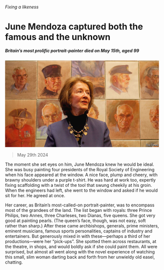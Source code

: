 ###### Fixing a likeness

# June Mendoza captured both the famous and the unknown 

##### Britain’s most prolific portrait-painter died on May 15th, aged 99 

![image](images/20240601_OBP001.jpg) 

> May 29th 2024 

The moment she set eyes on him, June Mendoza knew he would be ideal. She was busy painting four presidents of the Royal Society of Engineering when his face appeared at the window. A nice face, plump and cheery, with brawny shoulders under a purple t-shirt. He was hard at work too, expertly fixing scaffolding with a twist of the tool that swung cheekily at his groin. When the engineers had left, she went to the window and asked if he would sit for her. He agreed at once. 

Her career, as Britain’s most-called-on portrait-painter, was to encompass most of the grandees of the land. The list began with royals: three Prince Philips, two Annes, three Charleses, two Dianas, five queens. She got very good at painting pearls. (The queen’s face, though, was not easy, soft rather than sharp.) After these came archbishops, generals, prime ministers, eminent musicians, famous sports personalities, captains of industry and entertainers. But generously mixed in with these—perhaps a third of her productions—were her “pick-ups”. She spotted them across restaurants, at the theatre, in shops, and would boldly ask if she could paint them. All were surprised, but almost all went along with the novel experience of watching this small, slim woman darting back and forth from her unwieldy old easel, chatting. 

